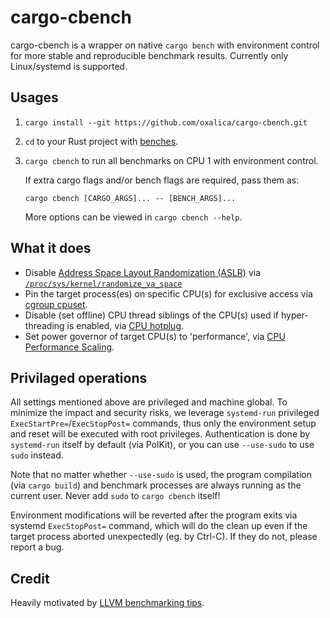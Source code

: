 # cargo-cbench

cargo-cbench is a wrapper on native `cargo bench` with environment control for
more stable and reproducible benchmark results.
Currently only Linux/systemd is supported.

## Usages

1. `cargo install --git https://github.com/oxalica/cargo-cbench.git`
1. `cd` to your Rust project with [benches](cargo-bench).
1. `cargo cbench` to run all benchmarks on CPU 1 with environment control.

   If extra cargo flags and/or bench flags are required, pass them as:

   `cargo cbench [CARGO_ARGS]... -- [BENCH_ARGS]...`

   More options can be viewed in `cargo cbench --help`.

## What it does

- Disable [Address Space Layout Randomization (ASLR)][aslr] via
  [`/proc/sys/kernel/randomize_va_space`][randomize_va_space]
- Pin the target process(es) on specific CPU(s) for exclusive access via
  [cgroup cpuset][cpuset].
- Disable (set offline) CPU thread siblings of the CPU(s) used if
  hyper-threading is enabled, via [CPU hotplug][cpu-hotplug].
- Set power governor of target CPU(s) to 'performance', via [CPU Performance Scaling][cpufreq].

## Privilaged operations

All settings mentioned above are privileged and machine global. To minimize the
impact and security risks, we leverage `systemd-run` privileged
`ExecStartPre=`/`ExecStopPost=` commands, thus only the environment setup and
reset will be executed with root privileges. Authentication is done by
`systemd-run` itself by default (via PolKit), or you can use `--use-sudo` to
use `sudo` instead.

Note that no matter whether `--use-sudo` is used, the program compilation (via
`cargo build`) and benchmark processes are always running as the current user.
Never add `sudo` to `cargo cbench` itself!

Environment modifications will be reverted after the program exits via systemd
`ExecStopPost=` command, which will do the clean up even if the target process
aborted unexpectedly (eg. by Ctrl-C). If they do not, please report a bug.

## Credit

Heavily motivated by [LLVM benchmarking tips][llvm-tips].

[cargo-bench]: https://doc.rust-lang.org/cargo/reference/profiles.html#bench
[aslr]: https://en.wikipedia.org/wiki/Address_space_layout_randomization
[randomize_va_space]: https://www.kernel.org/doc/html/latest/admin-guide/sysctl/kernel.html#randomize-va-space
[cpuset]: https://www.kernel.org/doc/html/latest/admin-guide/cgroup-v2.html#cpuset-interface-files
[cpu-hotplug]: https://www.kernel.org/doc/html/latest/core-api/cpu_hotplug.html#using-cpu-hotplug
[cpufreq]: https://www.kernel.org/doc/html/latest/admin-guide/pm/cpufreq.html#policy-interface-in-sysfs
[llvm-tips]: https://llvm.org/docs/Benchmarking.html
